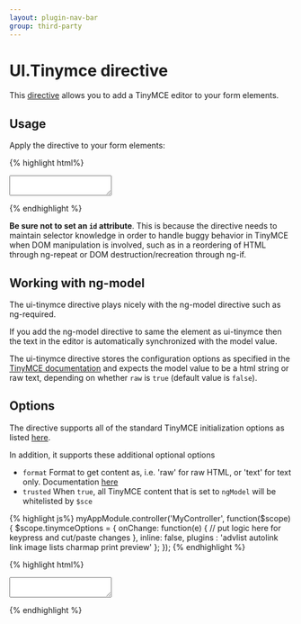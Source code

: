 ```yaml
---
layout: plugin-nav-bar
group: third-party
---
```


# UI.Tinymce directive

This [directive](https://github.com/Wizehive/ui-tinymce) allows you to add a TinyMCE editor to your form elements.

## Usage

Apply the directive to your form elements:

{% highlight html%}
<form method="post">
  <textarea ui-tinymce ng-model="tinymceModel"></textarea>
</form>
{% endhighlight %}

**Be sure not to set an `id` attribute**. This is because the directive needs to maintain selector knowledge in order to handle buggy behavior in TinyMCE when DOM manipulation is involved, such as in a reordering of HTML through ng-repeat or DOM destruction/recreation through ng-if.

## Working with ng-model

The ui-tinymce directive plays nicely with the ng-model directive such as ng-required.

If you add the ng-model directive to same the element as ui-tinymce then the text in the editor is automatically synchronized with the model value.

The ui-tinymce directive stores the configuration options as specified in the [TinyMCE documentation](http://www.tinymce.com/wiki.php/Configuration) and expects the model value to be a html string or raw text, depending on whether `raw` is `true` (default value is `false`).

## Options

The directive supports all of the standard TinyMCE initialization options as listed [here](http://www.tinymce.com/wiki.php/Configuration).

In addition, it supports these additional optional options

- `format` Format to get content as, i.e. 'raw' for raw HTML, or 'text' for text only. Documentation [here](http://www.tinymce.com/wiki.php/api4:method.tinymce.Editor.getContent)
- `trusted` When `true`, all TinyMCE content that is set to `ngModel` will be whitelisted by `$sce`


{% highlight js%}
myAppModule.controller('MyController', function($scope) {
  $scope.tinymceOptions = {
    onChange: function(e) {
      // put logic here for keypress and cut/paste changes
    },
    inline: false,
    plugins : 'advlist autolink link image lists charmap print preview'
  };
});
{% endhighlight %}

{% highlight html%}
<form method="post">
  <textarea ui-tinymce="tinymceOptions" ng-model="tinymceModel"></textarea>
</form>
{% endhighlight %}